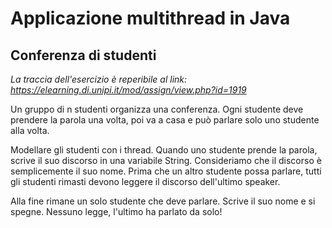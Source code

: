 # Applicazione multithread in Java
## Conferenza di studenti
*La traccia dell'esercizio è reperibile al link: https://elearning.di.unipi.it/mod/assign/view.php?id=1919*

Un gruppo di n studenti organizza una conferenza. Ogni studente deve prendere la parola una volta, poi va a casa e può parlare solo uno studente alla volta.

Modellare gli studenti con i thread. Quando uno studente prende la parola, scrive il suo discorso in una variabile String. Consideriamo che il discorso è semplicemente il suo nome. Prima che un altro studente possa parlare, tutti gli studenti rimasti devono leggere il discorso dell'ultimo speaker. 

Alla fine rimane un solo studente che deve parlare. Scrive il suo nome e si spegne. Nessuno legge, l'ultimo ha parlato da solo!